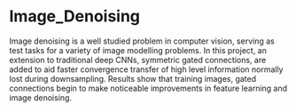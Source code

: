 # Image_Denoising
Image denoising is a well studied problem in computer
vision, serving as test tasks for a variety of image modelling
problems. In this project, an extension to traditional deep
CNNs, symmetric gated connections, are added to aid faster
convergence transfer of high level information normally lost
during downsampling. Results show that training images, gated connections begin to make noticeable improvements in feature learning and image denoising. 

